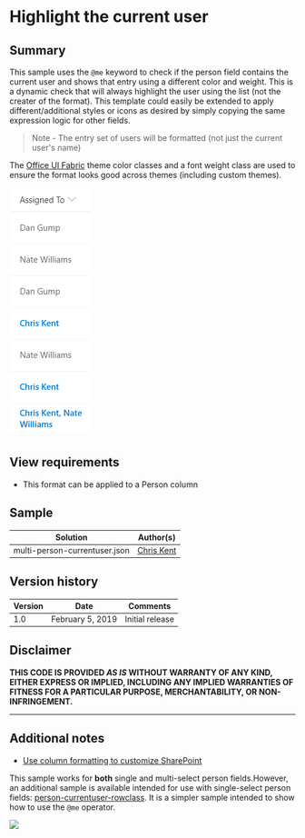 # Highlight the current user

## Summary
This sample uses the `@me` keyword to check if the person field contains the current user and shows that entry using a different color and weight. This is a dynamic check that will always highlight the user using the list (not the creater of the format). This template could easily be extended to apply different/additional styles or icons as desired by simply copying the same expression logic for other fields.

> Note - The entry set of users will be formatted (not just the current user's name)

The [Office UI Fabric](https://developer.microsoft.com/en-us/fabric) theme color classes and a font weight class are used to ensure the format looks good across themes (including custom themes).

![screenshot of the sample](./screenshot.png)

## View requirements
- This format can be applied to a Person column

## Sample

Solution|Author(s)
--------|---------
multi-person-currentuser.json | [Chris Kent](https://twitter.com/thechriskent)

## Version history

Version|Date|Comments
-------|----|--------
1.0|February 5, 2019|Initial release

## Disclaimer
**THIS CODE IS PROVIDED *AS IS* WITHOUT WARRANTY OF ANY KIND, EITHER EXPRESS OR IMPLIED, INCLUDING ANY IMPLIED WARRANTIES OF FITNESS FOR A PARTICULAR PURPOSE, MERCHANTABILITY, OR NON-INFRINGEMENT.**

---

## Additional notes

- [Use column formatting to customize SharePoint](https://docs.microsoft.com/en-us/sharepoint/dev/declarative-customization/column-formatting#me)

This sample works for **both** single and multi-select person fields.However, an additional sample is available intended for use with single-select person fields: [person-currentuser-rowclass](../person-currentuser). It is a simpler sample intended to show how to use the `@me` operator.


<img src="https://telemetry.sharepointpnp.com/sp-dev-list-formatting/column-samples/multi-person-currentuser" />